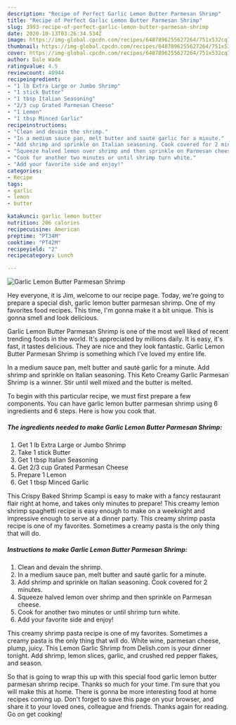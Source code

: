 ```yaml
---
description: "Recipe of Perfect Garlic Lemon Butter Parmesan Shrimp"
title: "Recipe of Perfect Garlic Lemon Butter Parmesan Shrimp"
slug: 3993-recipe-of-perfect-garlic-lemon-butter-parmesan-shrimp
date: 2020-10-13T03:26:34.534Z
image: https://img-global.cpcdn.com/recipes/6487896255627264/751x532cq70/garlic-lemon-butter-parmesan-shrimp-recipe-main-photo.jpg
thumbnail: https://img-global.cpcdn.com/recipes/6487896255627264/751x532cq70/garlic-lemon-butter-parmesan-shrimp-recipe-main-photo.jpg
cover: https://img-global.cpcdn.com/recipes/6487896255627264/751x532cq70/garlic-lemon-butter-parmesan-shrimp-recipe-main-photo.jpg
author: Dale Wade
ratingvalue: 4.5
reviewcount: 40944
recipeingredient:
- "1 lb Extra Large or Jumbo Shrimp"
- "1 stick Butter"
- "1 tbsp Italian Seasoning"
- "2/3 cup Grated Parmesan Cheese"
- "1 Lemon"
- "1 tbsp Minced Garlic"
recipeinstructions:
- "Clean and devain the shrimp."
- "In a medium sauce pan, melt butter and sauté garlic for a minute."
- "Add shrimp and sprinkle on Italian seasoning. Cook covered for 2 minutes."
- "Squeeze halved lemon over shrimp and then sprinkle on Parmesan cheese."
- "Cook for another two minutes or until shrimp turn white."
- "Add your favorite side and enjoy!"
categories:
- Recipe
tags:
- garlic
- lemon
- butter

katakunci: garlic lemon butter 
nutrition: 206 calories
recipecuisine: American
preptime: "PT34M"
cooktime: "PT42M"
recipeyield: "2"
recipecategory: Lunch

---
```



![Garlic Lemon Butter Parmesan Shrimp](https://img-global.cpcdn.com/recipes/6487896255627264/751x532cq70/garlic-lemon-butter-parmesan-shrimp-recipe-main-photo.jpg)

Hey everyone, it is Jim, welcome to our recipe page. Today, we're going to prepare a special dish, garlic lemon butter parmesan shrimp. One of my favorites food recipes. This time, I'm gonna make it a bit unique. This is gonna smell and look delicious.

Garlic Lemon Butter Parmesan Shrimp is one of the most well liked of recent trending foods in the world. It's appreciated by millions daily. It is easy, it's fast, it tastes delicious. They are nice and they look fantastic. Garlic Lemon Butter Parmesan Shrimp is something which I've loved my entire life.

In a medium sauce pan, melt butter and sauté garlic for a minute. Add shrimp and sprinkle on Italian seasoning. This Keto Creamy Garlic Parmesan Shrimp is a winner. Stir until well mixed and the butter is melted.


To begin with this particular recipe, we must first prepare a few components. You can have garlic lemon butter parmesan shrimp using 6 ingredients and 6 steps. Here is how you cook that.

<!--inarticleads1-->

##### The ingredients needed to make Garlic Lemon Butter Parmesan Shrimp:

1. Get 1 lb Extra Large or Jumbo Shrimp
1. Take 1 stick Butter
1. Get 1 tbsp Italian Seasoning
1. Get 2/3 cup Grated Parmesan Cheese
1. Prepare 1 Lemon
1. Get 1 tbsp Minced Garlic


This Crispy Baked Shrimp Scampi is easy to make with a fancy restaurant flair right at home, and takes only minutes to prepare! This creamy lemon shrimp spaghetti recipe is easy enough to make on a weeknight and impressive enough to serve at a dinner party. This creamy shrimp pasta recipe is one of my favorites. Sometimes a creamy pasta is the only thing that will do. 

<!--inarticleads2-->

##### Instructions to make Garlic Lemon Butter Parmesan Shrimp:

1. Clean and devain the shrimp.
1. In a medium sauce pan, melt butter and sauté garlic for a minute.
1. Add shrimp and sprinkle on Italian seasoning. Cook covered for 2 minutes.
1. Squeeze halved lemon over shrimp and then sprinkle on Parmesan cheese.
1. Cook for another two minutes or until shrimp turn white.
1. Add your favorite side and enjoy!


This creamy shrimp pasta recipe is one of my favorites. Sometimes a creamy pasta is the only thing that will do. White wine, parmesan cheese, plump, juicy. This Lemon Garlic Shrimp from Delish.com is your dinner tonight. Add shrimp, lemon slices, garlic, and crushed red pepper flakes, and season. 

So that is going to wrap this up with this special food garlic lemon butter parmesan shrimp recipe. Thanks so much for your time. I'm sure that you will make this at home. There is gonna be more interesting food at home recipes coming up. Don't forget to save this page on your browser, and share it to your loved ones, colleague and friends. Thanks again for reading. Go on get cooking!
